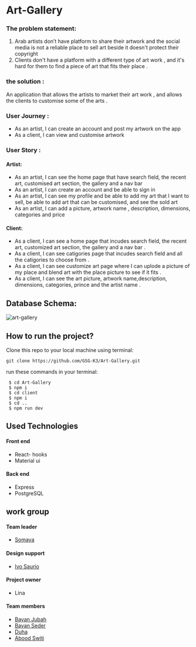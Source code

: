 # Art-Gallery
### The problem statement:
1) Arab artists don’t have platform to share their artwork and the social media is not a reliable place to sell art beside it doesn't protect their copyright 
2) Clients don't have a platform with a different type of art work , and it's hard for them to find a piece of art that fits their place .
### the solution :
An application that allows the artists to market their art work , and allows the clients to customise some of the arts .


### User Journey : 
- As an artist, I can create an account and post my artwork on the app
- As a client, I can view and customise artwork

### User Story : 
#### Artist:
- As an artist, I can see the home page that have search field, the recent art, customised art section, the gallery and a nav bar
- As an artist, I can create an account and be able to sign in
- As an artist, I can see my profile and be able to add my art that I want to sell, be able to add art that can be customised, and see the sold art
- As an artist, I can add a picture, artwork name , description, dimensions, categories and price

#### Client:
- As a client, I can see a home page that incudes search field, the recent art, customized art section, the gallery and a nav bar .
- As a client, I can see catigories page that incudes search field and all the catigories to choose from .
- As a client, I can see customize art page where I can uplode a picture of my place and blend art with the place picture to see if it fits .
- As a client, I can see the art picture, artwork name,description, dimensions, categories, prince and the artist name .

## Database Schema:
![art-gallery](https://user-images.githubusercontent.com/56638980/86110464-44e35580-bace-11ea-8dd7-f177b03dc0fc.png)

## How to run the project?

Clone this repo to your local machine using terminal:

`git clone https://github.com/GSG-K3/Art-Gallery.git`

run these commands in your terminal:
```
 $ cd Art-Gallery
 $ npm i
 $ cd client
 $ npm i
 $ cd ..
 $ npm run dev
 ```
 ## Used Technologies
#### Front end

 -  React- hooks 
 -  Material ui 

#### Back end 

 -  Express
 -  PostgreSQL

## work group 
#### Team leader 
- [Somaya](https://github.com/someyaaltous)
#### Design support 
- [Ivo Saurio](https://github.com/ivoriginal)
#### Project owner
- Lina 
#### Team members
- [Bayan Jubah](https://github.com/bayan-404)
- [Bayan Seder](https://github.com/bayanseder)
- [Duha](https://github.com/Duha96)
- [Abood Switi](https://github.com/aboodswiti)

